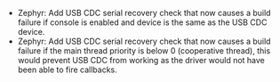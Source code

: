 - Zephyr: Add USB CDC serial recovery check that now causes a build failure if console is enabled and device is the same as the USB CDC device.
- Zephyr: Add USB CDC serial recovery check that now causes a build failure if the main thread priority is below 0 (cooperative thread), this would prevent USB CDC from working as the driver would not have been able to fire callbacks.
